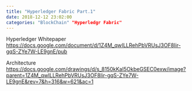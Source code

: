 ```yaml
---
title: "Hyperledger Fabric Part.1"
date: 2018-12-12 23:02:00
categories: "BlockChain" "Hyperledgr Fabric"
---
```

Hyperledger Whitepaper
https://docs.google.com/document/d/1Z4M_qwILLRehPbVRUsJ3OF8Iir-gqS-ZYe7W-LE9gnE/pub

Architecture
https://docs.google.com/drawings/d/s_8150kKaI5OkbeGSEC0exw/image?parent=1Z4M_qwILLRehPbVRUsJ3OF8Iir-gqS-ZYe7W-LE9gnE&rev=7&h=316&w=621&ac=1
